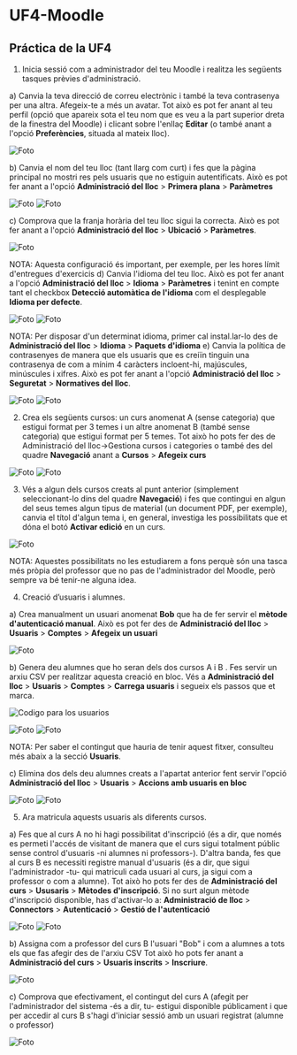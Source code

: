 # UF4-Moodle
## Práctica de la UF4 
1. Inicia sessió com a administrador del teu Moodle i realitza les següents tasques prèvies d'administració.

a) Canvia la teva direcció de correu electrònic i també la teva contrasenya per una altra. Afegeix-te a més un avatar. Tot això es pot fer anant al teu perfil (opció que apareix sota el teu nom que es veu a la part superior dreta de la finestra del Moodle) i clicant sobre l'enllaç **Editar** (o també anant a l'opció **Preferències**, situada al mateix lloc).

![Foto](Captura%20de%20pantalla%20de%202023-10-31%2013-19-02.png)

b) Canvia el nom del teu lloc (tant llarg com curt) i fes que la pàgina principal no mostri res pels usuaris que no estiguin autentificats. Això es pot fer anant a l'opció **Administració del lloc** > **Primera plana** > **Paràmetres**

![Foto](Captura%20de%20pantalla%20de%202023-10-30%2014-15-21.png)
![Foto](Captura%20de%20pantalla%20de%202023-10-30%2014-16-22.png)

c) Comprova que la franja horària del teu lloc sigui la correcta. Això es pot fer anant a l'opció **Administració del lloc** > **Ubicació** > **Paràmetres**.

![Foto](hora.png)

NOTA: Aquesta configuració és important, per exemple, per les hores límit d'entregues d'exercicis
d) Canvia l'idioma del teu lloc. Això es pot fer anant a l'opció **Administració del lloc** > **Idioma** > **Paràmetres** i tenint en compte tant el checkbox **Detecció automàtica de l'idioma** com el desplegable **Idioma per defecte**.

![Foto](defaul%20lenguaje.png)
![Foto](seleccionar%20idioma.png)

NOTA: Per disposar d'un determinat idioma, primer cal instal.lar-lo des de **Administració del lloc** > **Idioma** > **Paquets d'idioma**
e) Canvia la política de contrasenyes de manera que els usuaris que es creiïn tinguin una contrasenya de com a mínim 4 caràcters incloent-hi, majúscules, minúscules i xifres. Això es pot fer anant a l'opció **Administració del lloc** > **Seguretat** > **Normatives del lloc**.

![Foto](longitud.png)
![Foto](mayusculas.png)

2. Crea els següents cursos: un curs anomenat A (sense categoria) que estigui format per 3 temes i un altre anomenat B (també sense categoria) que estigui format per 5 temes. Tot això ho pots fer des de Administració del lloc->Gestiona cursos i categories o també des del quadre **Navegació** anant a **Cursos** > **Afegeix curs**

![Foto](curso%20a.png)
![Foto](CURSO%20B.png)

3. Vés a algun dels cursos creats al punt anterior (simplement seleccionant-lo dins del quadre **Navegació**) i fes que contingui en algun del seus temes algun tipus de material (un document PDF, per exemple), canvia el títol d'algun tema i, en general, investiga les possibilitats que et dóna el botó **Activar edició** en un curs.

![Foto](josecamu%C3%B1ez.png)

NOTA: Aquestes possibilitats no les estudiarem a fons perquè són una tasca més pròpia del professor que no pas de l'administrador del Moodle, però sempre va bé tenir-ne alguna idea.

4. Creació d’usuaris i alumnes.

a) Crea manualment un usuari anomenat **Bob** que ha de fer servir el **mètode d'autenticació manual**. Això es pot fer des de **Administració del lloc** > **Usuaris** > **Comptes** > **Afegeix un usuari**

![Foto](bob.png)

b) Genera deu alumnes que ho seran dels dos cursos A i B . Fes servir un arxiu CSV per realitzar aquesta creació en bloc. Vés a **Administració del lloc** > **Usuaris** > **Comptes** > **Carrega usuaris** i segueix els passos que et marca.

![Codigo para los usuarios](csv)

![Foto](archivousuarios.png)
![Foto](usuarioscreados.png)

NOTA: Per saber el contingut que hauria de tenir aquest fitxer, consulteu més abaix a la secció **Usuaris**.

c) Elimina dos dels deu alumnes creats a l'apartat anterior fent servir l'opció **Administració del lloc** > **Usuaris** > **Accions amb usuaris en bloc**

![Foto](eliminarusuario1.png)
![Foto](eliminarusuario2.png)

5. Ara matricula aquests usuaris als diferents cursos.

a) Fes que al curs A no hi hagi possibilitat d'inscripció (és a dir, que només es permeti l'accés de visitant de manera que el curs sigui totalment públic sense control d'usuaris -ni alumnes ni professors-). D'altra banda, fes que al curs B es necessiti registre manual d'usuaris (és a dir, que sigui l'administrador -tu- qui matriculi cada usuari al curs, ja sigui com a professor o com a alumne). Tot això ho pots fer des de **Administració del curs** > **Ususaris** > **Mètodes d'inscripció**. Si no surt algun mètode d'inscripció disponible, has d'activar-lo a: **Administració de lloc** > **Connectors** > **Autenticació** > **Gestió de l'autenticació**

![Foto](metododeinscripcion.png)
![Foto](metododeinscripcionB.png)

b) Assigna com a professor del curs B l'usuari "Bob" i com a alumnes a tots els que fas afegir des de l'arxiu CSV Tot això ho pots fer anant a **Administració del curs** > **Usuaris inscrits** > **Inscriure**.

![Foto](bobprofe.png)

c) Comprova que efectivament, el contingut del curs A (afegit per l'administrador del sistema -és a dir, tu- estigui disponible públicament i que per accedir al curs B s'hagi d'iniciar sessió amb un usuari registrat (alumne o professor)

![Foto]()

